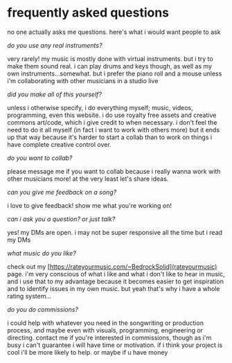 # frequently asked questions

no one actually asks me questions. here's what i would want people to ask

*do you use any real instruments?*

very rarely! my music is mostly done with virtual instruments. but i try to
make them sound real. i can play drums and keys though, as well as my own
instruments...somewhat. but i prefer the piano roll and a mouse unless i'm
collaborating with other musicians in a studio live

*did you make all of this yourself?*

unless i otherwise specify, i do everything myself; music, videos, programming,
even this website. i do use royalty free assets and creative commons art/code,
which i give credit to when necessary. i don't feel the need to do it all
myself (in fact i want to work with others more) but it ends up that way because
it's harder to start a collab than to work on things i have complete creative
control over.

*do you want to collab?*

please message me if you want to collab because i really wanna work with other musicians more!
at the very least let's share ideas.

*can you give me feedback on a song?*

i love to give feedback! show me what you're working on!

*can i ask you a question? or just talk?*

yes! my DMs are open. i may not be super responsive all the time but i read my
DMs

*what music do you like?*

check out my [https://rateyourmusic.com/~BedrockSolid](rateyourmusic) page.
i'm very conscious of what i like and what i don't like to hear in music, and i
use that to my advantage because it becomes easier to get inspiration and to
identify issues in my own music. but yeah that's why i have a whole rating
system...

*do you do commissions?*

i could help with whatever you need in the songwriting or production process,
and maybe even with visuals, programming, engineering or directing. contact me
if you're interested in commissions, though as i'm busy i can't guarantee i will
have time or motivation. if i think your project is cool i'll be more likely
to help. or maybe if u have money
